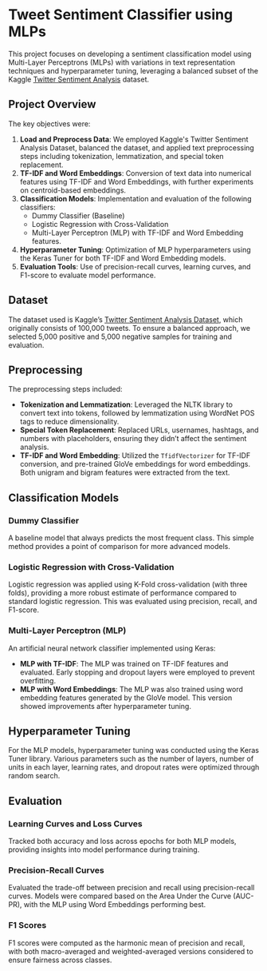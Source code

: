 # Tweet Sentiment Classifier using MLPs

This project focuses on developing a sentiment classification model using Multi-Layer Perceptrons (MLPs) with variations in text representation techniques and hyperparameter tuning, leveraging a balanced subset of the Kaggle [Twitter Sentiment Analysis](https://www.kaggle.com/datasets/jp797498e/twitter-entity-sentiment-analysis) dataset.

## Project Overview
The key objectives were:

1. **Load and Preprocess Data**: We employed Kaggle's Twitter Sentiment Analysis Dataset, balanced the dataset, and applied text preprocessing steps including tokenization, lemmatization, and special token replacement.
2. **TF-IDF and Word Embeddings**: Conversion of text data into numerical features using TF-IDF and Word Embeddings, with further experiments on centroid-based embeddings.
3. **Classification Models**: Implementation and evaluation of the following classifiers:
   - Dummy Classifier (Baseline)
   - Logistic Regression with Cross-Validation
   - Multi-Layer Perceptron (MLP) with TF-IDF and Word Embedding features.
4. **Hyperparameter Tuning**: Optimization of MLP hyperparameters using the Keras Tuner for both TF-IDF and Word Embedding models.
5. **Evaluation Tools**: Use of precision-recall curves, learning curves, and F1-score to evaluate model performance.

## Dataset

The dataset used is Kaggle’s [Twitter Sentiment Analysis Dataset](https://www.kaggle.com/datasets/jp797498e/twitter-entity-sentiment-analysis), which originally consists of 100,000 tweets. To ensure a balanced approach, we selected 5,000 positive and 5,000 negative samples for training and evaluation.

## Preprocessing

The preprocessing steps included:
- **Tokenization and Lemmatization**: Leveraged the NLTK library to convert text into tokens, followed by lemmatization using WordNet POS tags to reduce dimensionality.
- **Special Token Replacement**: Replaced URLs, usernames, hashtags, and numbers with placeholders, ensuring they didn’t affect the sentiment analysis.
- **TF-IDF and Word Embedding**: Utilized the `TfidfVectorizer` for TF-IDF conversion, and pre-trained GloVe embeddings for word embeddings. Both unigram and bigram features were extracted from the text.

## Classification Models

### Dummy Classifier
A baseline model that always predicts the most frequent class. This simple method provides a point of comparison for more advanced models.

### Logistic Regression with Cross-Validation
Logistic regression was applied using K-Fold cross-validation (with three folds), providing a more robust estimate of performance compared to standard logistic regression. This was evaluated using precision, recall, and F1-score.

### Multi-Layer Perceptron (MLP)
An artificial neural network classifier implemented using Keras:
- **MLP with TF-IDF**: The MLP was trained on TF-IDF features and evaluated. Early stopping and dropout layers were employed to prevent overfitting.
- **MLP with Word Embeddings**: The MLP was also trained using word embedding features generated by the GloVe model. This version showed improvements after hyperparameter tuning.

## Hyperparameter Tuning

For the MLP models, hyperparameter tuning was conducted using the Keras Tuner library. Various parameters such as the number of layers, number of units in each layer, learning rates, and dropout rates were optimized through random search.

## Evaluation

### Learning Curves and Loss Curves
Tracked both accuracy and loss across epochs for both MLP models, providing insights into model performance during training.

### Precision-Recall Curves
Evaluated the trade-off between precision and recall using precision-recall curves. Models were compared based on the Area Under the Curve (AUC-PR), with the MLP using Word Embeddings performing best.

### F1 Scores
F1 scores were computed as the harmonic mean of precision and recall, with both macro-averaged and weighted-averaged versions considered to ensure fairness across classes.

